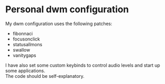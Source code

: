 # Personal dwm configuration

My dwm configuration uses the following patches:

- fibonnaci
- focusonclick
- statusallmons
- swallow
- vanitygaps

I have also set some custom keybinds to control audio levels and start up some
applications.  
The code should be self-explanatory.
